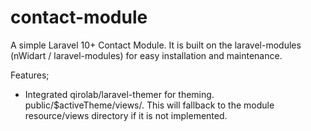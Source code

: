 # contact-module
A simple Laravel 10+ Contact Module. It is built on the laravel-modules (nWidart / laravel-modules) for easy installation and  maintenance.

Features;
 - Integrated qirolab/laravel-themer for theming. public/$activeTheme/views/. This will fallback to the module resource/views directory if it is not implemented.
